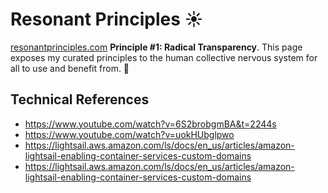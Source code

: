 # Resonant Principles ☀️

[resonantprinciples.com](https://resonantprinciples.com)
<b>Principle #1: Radical Transparency</b>.
This page exposes my curated principles to the human collective nervous system for all to use and benefit from. 🙂

## Technical References

* <https://www.youtube.com/watch?v=6S2brobgmBA&t=2244s>
* <https://www.youtube.com/watch?v=uokHUbglpwo>
* <https://lightsail.aws.amazon.com/ls/docs/en_us/articles/amazon-lightsail-enabling-container-services-custom-domains>
* <https://lightsail.aws.amazon.com/ls/docs/en_us/articles/amazon-lightsail-enabling-container-services-custom-domains>
